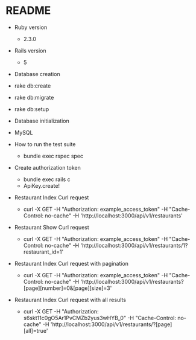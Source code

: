 # README

- Ruby version
  - 2.3.0

- Rails version
  - 5

- Database creation
 - rake db:create
 - rake db:migrate
 - rake db:setup

- Database initialization
 - MySQL

- How to run the test suite
  - bundle exec rspec spec

- Create authorization token
  - bundle exec rails c
  - ApiKey.create!

- Restaurant Index Curl request
  - curl -X GET -H "Authorization: example_access_token" -H "Cache-Control: no-cache" -H 'http://localhost:3000/api/v1/restaurants'

- Restaurant Show Curl request
  - curl -X GET -H "Authorization: example_access_token" -H "Cache-Control: no-cache" -H 'http://localhost:3000/api/v1/restaurants/1?restaurant_id=1'

- Restaurant Index Curl request with pagination
  - curl -X GET -H "Authorization: example_access_token" -H "Cache-Control: no-cache" -H 'http://localhost:3000/api/v1/restaurants?[page][number]=0&[page][size]=3'

- Restaurant Index Curl request with all results
  - curl -X GET -H "Authorization: s6skt11c0gO5Ar1PvCMZb2yus3wHYB_0" -H "Cache-Control: no-cache" -H 'http://localhost:3000/api/v1/restaurants/?[page][all]=true'
